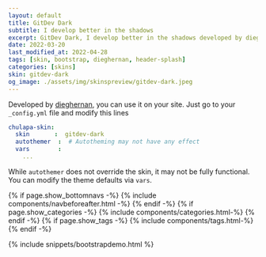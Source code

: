```yaml
---
layout: default
title: GitDev Dark
subtitle: I develop better in the shadows
excerpt: GitDev Dark, I develop better in the shadows developed by dieghernan.
date: 2022-03-20
last_modified_at: 2022-04-28
tags: [skin, bootstrap, dieghernan, header-splash]
categories: [skins]
skin: gitdev-dark
og_image: ./assets/img/skinspreview/gitdev-dark.jpeg
---
```



Developed by [dieghernan](https://github.com/dieghernan/), you can use it on your site. Just go to your `_config.yml` file and modify this lines

```yaml
chulapa-skin: 
  skin       :  gitdev-dark 
  autothemer  :  # Autotheming may not have any effect
  vars        :    
    ...
```


While `autothemer` does not override the skin, it may not be fully functional. You can modify the theme defaults via `vars`.




{% if page.show_bottomnavs -%}
{% include components/navbeforeafter.html -%}
{% endif -%}
{% if page.show_categories -%}
{% include components/categories.html-%}
{% endif -%}
{% if page.show_tags -%}
{% include components/tags.html-%}
{% endif -%}


{% include snippets/bootstrapdemo.html  %}
